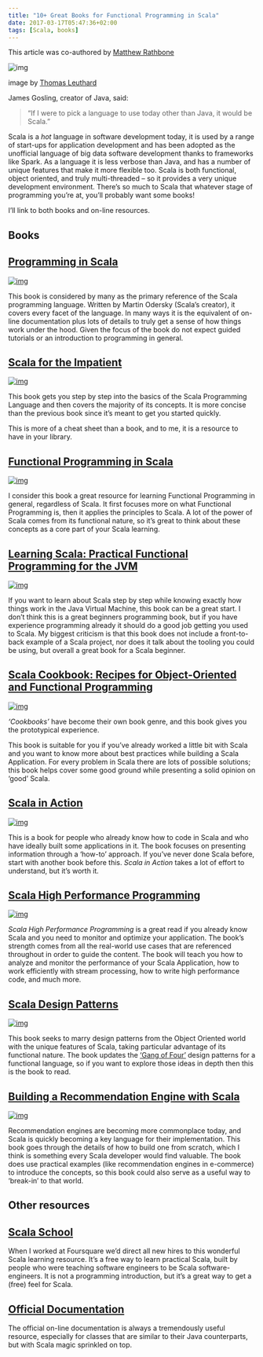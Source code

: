 ```yaml
---
title: "10+ Great Books for Functional Programming in Scala"
date: 2017-03-17T05:47:36+02:00
tags: [Scala, books]
---
```

This article was co-authored by [Matthew Rathbone](https://blog.matthewrathbone.com/)

![img](https://d33wubrfki0l68.cloudfront.net/4b8a4dcbce3e4561018d5f8e84d92e8b5f05563d/f25fa/img/blog/scala-books/title.jpg)

image by [Thomas Leuthard](https://www.flickr.com/photos/thomasleuthard/19070717313)

James Gosling, creator of Java, said:

> “If I were to pick a language to use today other than Java, it would be Scala.”

Scala is a *hot* language in software development today, it is used by a range of start-ups for application development and has been adopted as the unofficial language of big data software development thanks to frameworks like Spark. As a language it is less verbose than Java, and has a number of unique features that make it more flexible too. Scala is both functional, object oriented, and truly multi-threaded – so it provides a very unique development environment. There’s so much to Scala that whatever stage of programming you’re at, you’ll probably want some books!

I’ll link to both books and on-line resources.

## Books

## [Programming in Scala](http://amzn.to/2lcF7Un)

[![img](https://d33wubrfki0l68.cloudfront.net/459e2ea4a16a20ed182abab6c3130ec37a3e459f/b4495/img/blog/scala-books/pis.jpg)](http://amzn.to/2lcF7Un)

This book is considered by many as the primary reference of the Scala programming language. Written by Martin Odersky (Scala’s creator), it covers every facet of the language. In many ways it is the equivalent of on-line documentation plus lots of details to truly get a sense of how things work under the hood. Given the focus of the book do not expect guided tutorials or an introduction to programming in general.

## [Scala for the Impatient](http://amzn.to/2lIOo4o)

[![img](https://d33wubrfki0l68.cloudfront.net/7f112bd087d71a16c8b6ee4b10edf999a0672972/a1539/img/blog/scala-books/sfi.jpg)](http://amzn.to/2lIOo4o)

This book gets you step by step into the basics of the Scala Programming Language and then covers the majority of its concepts. It is more concise than the previous book since it’s meant to get you started quickly.

This is more of a cheat sheet than a book, and to me, it is a resource to have in your library.

## [Functional Programming in Scala](http://amzn.to/2l15Am1)

[![img](https://d33wubrfki0l68.cloudfront.net/18fcd2175386c49b49edcf4e54652c201b909296/c29a7/img/blog/scala-books/fps.jpg)](http://amzn.to/2l15Am1)

I consider this book a great resource for learning Functional Programming in general, regardless of Scala. It first focuses more on what Functional Programming is, then it applies the principles to Scala. A lot of the power of Scala comes from its functional nature, so it’s great to think about these concepts as a core part of your Scala learning.

## [Learning Scala: Practical Functional Programming for the JVM](http://amzn.to/2l1l3m7)

[![img](https://d33wubrfki0l68.cloudfront.net/15a5bb0860f9193b77b3aef15efcd23725a11294/98c9a/img/blog/scala-books/lspf.jpg)](http://amzn.to/2l1l3m7)

If you want to learn about Scala step by step while knowing exactly how things work in the Java Virtual Machine, this book can be a great start. I don’t think this is a great beginners programming book, but if you have experience programming already it should do a good job getting you used to Scala. My biggest criticism is that this book does not include a front-to-back example of a Scala project, nor does it talk about the tooling you could be using, but overall a great book for a Scala beginner.

## [Scala Cookbook: Recipes for Object-Oriented and Functional Programming](http://amzn.to/2l1cUOA)

[![img](https://d33wubrfki0l68.cloudfront.net/e92112c2457692899af4e38125b4eaa29ee37707/cf25d/img/blog/scala-books/scb.jpg)](http://amzn.to/2l1cUOA)

*‘Cookbooks’* have become their own book genre, and this book gives you the prototypical experience.

This book is suitable for you if you’ve already worked a little bit with Scala and you want to know more about best practices while building a Scala Application. For every problem in Scala there are lots of possible solutions; this book helps cover some good ground while presenting a solid opinion on ‘good’ Scala.

## [Scala in Action](http://amzn.to/2kDOpWq)

[![img](https://d33wubrfki0l68.cloudfront.net/999cb6faa73d14a1ad4b587103f4a73f1326e5fa/0a2f4/img/blog/scala-books/sia.jpg)](http://amzn.to/2kDOpWq)

This is a book for people who already know how to code in Scala and who have ideally built some applications in it. The book focuses on presenting information through a ‘how-to’ approach. If you’ve never done Scala before, start with another book before this. *Scala in Action* takes a lot of effort to understand, but it’s worth it.

## [Scala High Performance Programming](http://amzn.to/2lJmqpn)

[![img](https://d33wubrfki0l68.cloudfront.net/956a66e548ae28d5dc51b90c15dbaa96067ddaa8/f33cd/img/blog/scala-books/hpsp.jpg)](http://amzn.to/2lJmqpn)

*Scala High Performance Programming* is a great read if you already know Scala and you need to monitor and optimize your application. The book’s strength comes from all the real-world use cases that are referenced throughout in order to guide the content. The book will teach you how to analyze and monitor the performance of your Scala Application, how to work efficiently with stream processing, how to write high performance code, and much more.

## [Scala Design Patterns](http://amzn.to/2l2wD07)

[![img](https://d33wubrfki0l68.cloudfront.net/a36471ae4615801965a937b0d8b9650b43476b39/33f8f/img/blog/scala-books/sdp.jpg)](http://amzn.to/2l2wD07)

This book seeks to marry design patterns from the Object Oriented world with the unique features of Scala, taking particular advantage of its functional nature. The book updates the [‘Gang of Four’](http://amzn.to/2lJByCl) design patterns for a functional language, so if you want to explore those ideas in depth then this is the book to read.

## [Building a Recommendation Engine with Scala](http://amzn.to/2lJyAh9)

[![img](https://d33wubrfki0l68.cloudfront.net/f9e1f5a7e941ecc0b11b274290af4ceea9ce0cb4/bc0b7/img/blog/scala-books/brec.jpg)](http://amzn.to/2lJyAh9)

Recommendation engines are becoming more commonplace today, and Scala is quickly becoming a key language for their implementation. This book goes through the details of how to build one from scratch, which I think is something every Scala developer would find valuable. The book does use practical examples (like recommendation engines in e-commerce) to introduce the concepts, so this book could also serve as a useful way to ‘break-in’ to that world.

## Other resources

## [Scala School](https://twitter.github.io/scala_school/)

When I worked at Foursquare we’d direct all new hires to this wonderful Scala learning resource. It’s a free way to learn practical Scala, built by people who were teaching software engineers to be Scala software-engineers. It is not a programming introduction, but it’s a great way to get a (free) feel for Scala.

## [Official Documentation](http://www.scala-lang.org/)

The official on-line documentation is always a tremendously useful resource, especially for classes that are similar to their Java counterparts, but with Scala magic sprinkled on top.
